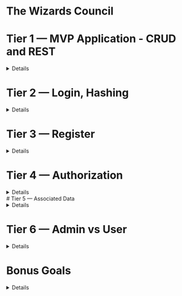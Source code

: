 # The Wizards Council

# Tier 1 — MVP Application - CRUD and REST 
<details>

  * As a User, I want to read entries from the database  

  * As a User, I want to add entries to the database 

  * As a User, I want to delete entries from the database 

  * As a User, I want to edit entries in the database 

  * As a User, I expect to do all of the above by accessing RESTful routes 

  * As a User, I want to log in to a deployed app. Reference the Deployment section for instructions. 
</details>

  
# Tier 2 — Login, Hashing
<details>
  
  * As a User, I want to be able to log in to my API
  
  * As a User, I want any passwords saved to be hashed and salted before saved to the database (note: If you use OAuth, you might not even store passwords at all!)
</details> 

#  Tier 3 — Register
 <details>
  
  * As a potential User, I want to be able to sign up for the API
  
  * As a signed-up User, I want to be granted authorization to access the API
</details> 

# Tier 4 — Authorization
<details>
  * As a User, I want my API protected from unauthorized Users
  * As an unauthorized User, I want a helpful message telling me I do not have access to the API
  * (optional, but recommended): As a user, I want to receive a helpful error message anytime there is a problem with the request (i.e. error handling middleware)
  * As a User, I expect not to be able to create new entities without first logging in / authenticating in some way (token/session)
  * As a User, I want my data to only be accessible by myself
  * As a User, I want my data to only be editable/deletable by myself
</details>
# Tier 5 — Associated Data

<details>
In addition to the Tier 1 MVP criteria…
As a User, I want to be able to read a single entry
As a User requesting a single entry, I want to see the associated user info and other associated data. For example, if your API is a concert, instead If just the concert, I want to see who created the concert entry, as well as the associated location data, artist info, and attendees coming to the event.
</details>

# Tier 6 — Admin vs User
  <details>
    * As an Admin, I want to have a special super-user account type that allows access to content Users don’t have access to * 
    * As a basic User, when requesting a list of all entries, I expect to only see my own entries (not entries of other users) *
    As an Admin, when requesting a list of all entries, I expect to be able to see all entries, regardless of user/owner
    As an Admin, I want to be able to edit other users’ information via the API
    As an Admin, I want to be able to delete or edit any entity, regardless of user/owner
  </details>

# Bonus Goals
<details>
* Bonus Goal 1: Front End Login
As a User, I want to be able to use a client-side form to Log in/out of my application.
As a User, I want to be able to sign up using a client-side form.
This could be via a traditional web form, or more preferably, with a React app.
* Bonus Goal 2: Seed
As a Developer cloning the repo for the first time, I want to be able to run a seed command and have the database populated with data.
As a Developer, I want multiple users to be seeded to the database
* Bonus Goal 3: Testing
As a Developer, I want to be able to run a test commend (such as npm test or the command specific to your technology/project) and have all my tests run.
As a Developer, I want to know if my new code has broken anything (passing tests means it theoretically didn’t)
* Bonus Goal 4: Continuous Integration
As a Developer, I want the tests to run each time I open a PR to the main branch. 
As a Developer, I want failing tests to block a merge to main
Note: GitHub Actions or TravisCI are each great options for this.
* Bonus Goal 5: Pagination
As a Developer, I want to see many (Hundreds? Thousands?) entries seeded to use in testing. (Use an external package like faker to generate the data)
As a User requesting all entries, I want to receive paginated data (10 results instead of 5K)
As a User requesting all entries, I want to be able to request the next “page” or set of data
As a User requesting all entries, I want to be able to edit the page size (10 results at a time vs 50 or other amount)
* Bonus Goal 6: External API Automation
You could integrate external API for cool and fun functionality.  Feel free to let your imagination soar!  But here are a couple examples:
Intermediate - As a User signing up, I want to receive an email confirmation upon registration.  Use something like SendGrid - (100 free emails per day)
Advanced - As an Admin, I want to receive a daily email report with data about my entities (inventory value, daily throughput, etc).  I expect the report to come in at the same time every day.  You could achieve this by creating an interval-based Cron Job, running on a serverless host like Google Cloud or AWS Lambda.
* Bonus Goal 7: Front End Application
Heads-up, this is a big one!
Beyond just login…
As a User, I want to access, create, edit, and delete my data all from a front-end GUI application.
As a returning user, I want to be automatically logged in, instead of having to enter my credentials each time I revisit the application.
As a User, I want my app to be visually stunning
</details>
